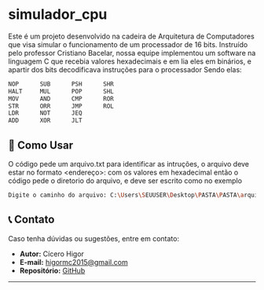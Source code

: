 # simulador_cpu

Este é um projeto desenvolvido na cadeira de Arquitetura de Computadores que visa simular o funcionamento de um processador de 16 bits.
Instruído pelo professor Cristiano Bacelar, nossa equipe implementou um software na linguagem C que recebia valores hexadecimais e em lia eles em binários, e apartir dos bits decodificava instruções para o processador
Sendo elas:
```bash
NOP      SUB      PSH      SHR
HALT     MUL      POP      SHL
MOV      AND      CMP      ROR
STR      ORR      JMP      ROL
LDR      NOT      JEQ
ADD      XOR      JLT
```

## 🚀 Como Usar

O código pede um arquivo.txt para identificar as intruções, o arquivo deve estar no formato <endereço>:<conteudo> com os valores em hexadecimal
então o código pede o diretorio do arquivo, e deve ser escrito como no exemplo
```bash
Digite o caminho do arquivo: C:\Users\SEUUSER\Desktop\PASTA\PASTA\arquivo.txt
```

## 📞 Contato

Caso tenha dúvidas ou sugestões, entre em contato:

- **Autor:** Cícero Higor  
- **E-mail:** higormc2015@gmail.com  
- **Repositório:** [GitHub](https://github.com/higormcarnauba)

---
